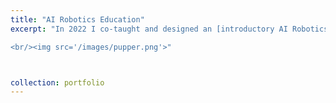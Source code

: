 ```yaml
---
title: "AI Robotics Education"
excerpt: "In 2022 I co-taught and designed an [introductory AI Robotics course](https://pupper-independent-study.readthedocs.io/en/latest/) for undergraduates at Stanford. In 2023, the course was elevated to [CS 123](https://cs-123-stanford-2023.readthedocs.io/en/latest/) and I served as head TA for Professor Karen Liu.

<br/><img src='/images/pupper.png'>"



collection: portfolio
---
```

